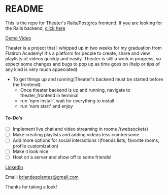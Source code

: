 # README

This is the repo for Theater's Rails/Postgres frontend. If you are looking for the Rails backend, [click here](https://github.com/Esketiit/theater_backend "It wont bite") 

[Demo Video](https://youtu.be/FlUldKTjdGI "first video on yt dont laugh lol")

Theater is a project that I whipped up in two weeks for my graduation from Flatiron Academy! It's a platform for people to create, share and view playlists of videos quickly and easily. Theater is still a work in progress, so expect some changes and bugs to pop up as time goes on (help or tips of any kind is very much appeciated). 

 * To get things up and running(Theater's backend must be started before the frontend):
    * Once theater backend is up and running, navigate to theater_frontend in terminal
    * run 'npm install', wait for everything to install
    * run 'nom start' and enjoy

#### To-Do's
- [ ] Implement live chat and video streaming in rooms /(websockets)
- [ ] Make creating playlists and adding videos less cumbersome 
- [ ] Add more options for social interactions /(friends lists, favorite rooms, profile customization)
- [ ] Make it look nice
- [ ] Host on a server and show off to some friends!

[LinkedIn](https://www.linkedin.com/in/brian-desplantes-374439179/)

Email: briandesplantes@gmail.com

Thanks for taking a look!